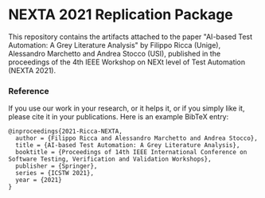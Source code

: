 # NEXTA 2021 Replication Package

This repository contains the artifacts attached to the paper "AI-based Test Automation: A Grey Literature Analysis" by Filippo Ricca (Unige), Alessandro Marchetto and Andrea Stocco (USI), published in the proceedings of the 4th IEEE Workshop on NEXt level of Test Automation (NEXTA 2021).

### Reference

If you use our work in your research, or it helps it, or if you simply like it, please cite it in your publications. Here is an example BibTeX entry:

```
@inproceedings{2021-Ricca-NEXTA,
  author = {Filippo Ricca and Alessandro Marchetto and Andrea Stocco},
  title = {AI-based Test Automation: A Grey Literature Analysis},
  booktitle = {Proceedings of 14th IEEE International Conference on Software Testing, Verification and Validation Workshops},
  publisher = {Springer},
  series = {ICSTW 2021},
  year = {2021}
}
```
